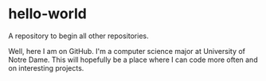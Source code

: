 # hello-world
A repository to begin all other repositories.

Well, here I am on GitHub. I'm a computer science major at University of Notre Dame.
This will hopefully be a place where I can code more often and on interesting projects.
